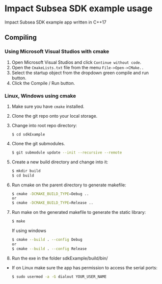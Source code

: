 # Impact Subsea SDK example usage

Impact Subsea SDK example app written in C++17

## Compiling

### Using Microsoft Visual Studios with cmake
1. Open Microsoft Visual Studios and click `Continue without code`.
2. Open the `CmakeLists.txt` file from the menu `File->Open->CMake..`
3. Select the startup object from the dropdown green compile and run button.
4. Click the Compile / Run button.

### Linux, Windows using cmake

1. Make sure you have `cmake` installed.

2. Clone the git repo onto your local storage.

3. Change into root repo directory:

    ```
    $ cd sdkExample
    ```

4. Clone the git submodules.

    ```bash
    $ git submodule update --init --recursive --remote
    ```

5. Create a new build directory and change into it:

    ```bash
    $ mkdir build
    $ cd build
    ```

6. Run cmake on the parent directory to generate makefile:

    ```bash
    $ cmake -DCMAKE_BUILD_TYPE=Debug ..
    or
    $ cmake -DCMAKE_BUILD_TYPE=Release ..
    ```

7. Run make on the generated makefile to generate the static library:

    ```bash
    $ make
    ```
    If using windows
    ```bash
    $ cmake --build . --config Debug
    or
    $ cmake --build . --config Release
    ```

8. Run the exe in the folder sdkExample/build/bin/

- If on Linux make sure the app has permission to access the serial ports:

    ```bash
    $ sudo usermod -a -G dialout YOUR_USER_NAME
    ```